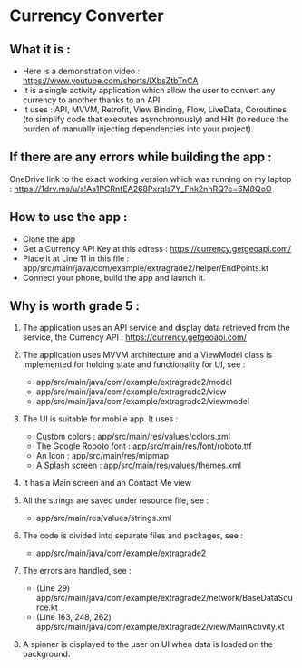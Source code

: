 # Currency Converter

## What it is : 
- Here is a demonstration video : https://www.youtube.com/shorts/lXbsZtbTnCA
- It is a single activity application which allow the user to convert any currency to another thanks to an API.
- It uses : API, MVVM, Retrofit, View Binding, Flow, LiveData, Coroutines (to simplify code that executes asynchronously) and Hilt (to reduce the burden of manually injecting dependencies into your project).

 ## If there are any errors while building the app : 
 OneDrive link to the exact working version which was running on my laptop : https://1drv.ms/u/s!As1PCRnfEA268Pxrqls7Y_Fhk2nhRQ?e=6M8QoO

## How to use the app : 
- Clone the app
- Get a Currency API Key at this adress : https://currency.getgeoapi.com/
- Place it at Line 11 in this file : app/src/main/java/com/example/extragrade2/helper/EndPoints.kt
- Connect your phone, build the app and launch it.

## Why is worth grade 5 : 

1. The application uses an API service and display data retrieved from the service, the Currency API : https://currency.getgeoapi.com/

2. The application uses MVVM architecture and a ViewModel class is implemented for holding state and functionality for UI, see : 
   - app/src/main/java/com/example/extragrade2/model
   - app/src/main/java/com/example/extragrade2/view
   - app/src/main/java/com/example/extragrade2/viewmodel

3. The UI is suitable for mobile app. It uses :
   - Custom colors : app/src/main/res/values/colors.xml
   - The Google Roboto font : app/src/main/res/font/roboto.ttf
   - An Icon : app/src/main/res/mipmap
   - A Splash screen : app/src/main/res/values/themes.xml

4. It has a Main screen and an Contact Me view

5. All the strings are saved under resource file, see :
   - app/src/main/res/values/strings.xml 

6. The code is divided into separate files and packages, see : 
   - app/src/main/java/com/example/extragrade2

7. The errors are handled, see : 
   - (Line 29) app/src/main/java/com/example/extragrade2/network/BaseDataSource.kt 
   - (Line 163, 248, 262) app/src/main/java/com/example/extragrade2/view/MainActivity.kt

8. A spinner is displayed to the user on UI when data is loaded on the background.
